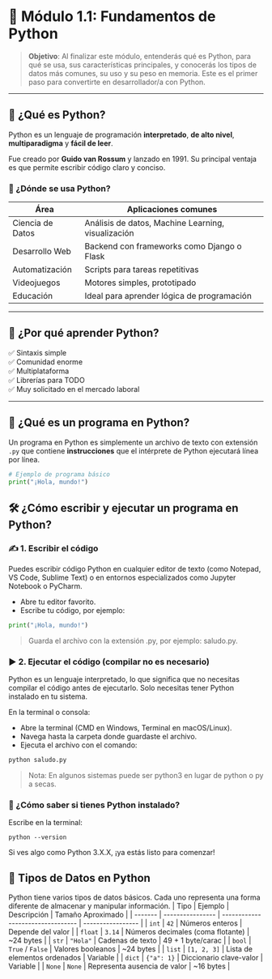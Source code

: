 # 🐍 Módulo 1.1: Fundamentos de Python

> **Objetivo**: Al finalizar este módulo, entenderás qué es Python, para qué se usa, sus características principales, y conocerás los tipos de datos más comunes, su uso y su peso en memoria. Este es el primer paso para convertirte en desarrollador/a con Python.

---

## 📘 ¿Qué es Python?

Python es un lenguaje de programación **interpretado**, **de alto nivel**, **multiparadigma** y **fácil de leer**.

Fue creado por **Guido van Rossum** y lanzado en 1991. Su principal ventaja es que permite escribir código claro y conciso.

### 🔎 ¿Dónde se usa Python?

| Área                 | Aplicaciones comunes                             |
|----------------------|--------------------------------------------------|
| Ciencia de Datos     | Análisis de datos, Machine Learning, visualización |
| Desarrollo Web       | Backend con frameworks como Django o Flask      |
| Automatización       | Scripts para tareas repetitivas                  |
| Videojuegos          | Motores simples, prototipado                     |
| Educación            | Ideal para aprender lógica de programación      |

---

## 🧠 ¿Por qué aprender Python?

✅ Sintaxis simple  
✅ Comunidad enorme  
✅ Multiplataforma  
✅ Librerías para TODO  
✅ Muy solicitado en el mercado laboral

---

## 🧮 ¿Qué es un programa en Python?

Un programa en Python es simplemente un archivo de texto con extensión `.py` que contiene **instrucciones** que el intérprete de Python ejecutará línea por línea.

```python
# Ejemplo de programa básico
print("¡Hola, mundo!")
```

## 🛠️ ¿Cómo escribir y ejecutar un programa en Python?
### ✍️ 1. Escribir el código
Puedes escribir código Python en cualquier editor de texto (como Notepad, VS Code, Sublime Text) o en entornos especializados como Jupyter Notebook o PyCharm.

* Abre tu editor favorito.
* Escribe tu código, por ejemplo:
  
```python
print("¡Hola, mundo!")
```

> Guarda el archivo con la extensión .py, por ejemplo: saludo.py.
  
### ▶️ 2. Ejecutar el código (compilar no es necesario)
Python es un lenguaje interpretado, lo que significa que no necesitas compilar el código antes de ejecutarlo. Solo necesitas tener Python instalado en tu sistema.

En la terminal o consola:
* Abre la terminal (CMD en Windows, Terminal en macOS/Linux).
* Navega hasta la carpeta donde guardaste el archivo.
* Ejecuta el archivo con el comando:
  
```python
python saludo.py
```

> Nota: En algunos sistemas puede ser python3 en lugar de python  o py a secas.

### 🧪 ¿Cómo saber si tienes Python instalado?
Escribe en la terminal:

```terminal
python --version
```

Si ves algo como Python 3.X.X, ¡ya estás listo para comenzar!

## 🧱 Tipos de Datos en Python

Python tiene varios tipos de datos básicos. Cada uno representa una forma diferente de almacenar y manipular información.
| Tipo    | Ejemplo          | Descripción                       | Tamaño Aproximado |
| ------- | ---------------- | --------------------------------- | ----------------- |
| `int`   | `42`             | Números enteros                   | Depende del valor |
| `float` | `3.14`           | Números decimales (coma flotante) | \~24 bytes        |
| `str`   | `"Hola"`         | Cadenas de texto                  | 49 + 1 byte/carac |
| `bool`  | `True` / `False` | Valores booleanos                 | \~24 bytes        |
| `list`  | `[1, 2, 3]`      | Lista de elementos ordenados      | Variable          |
| `dict`  | `{"a": 1}`       | Diccionario clave-valor           | Variable          |
| `None`  | `None`           | Representa ausencia de valor      | \~16 bytes        |




